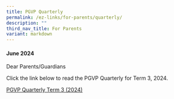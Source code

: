 ```yaml
---
title: PGVP Quarterly
permalink: /ez-links/for-parents/quarterly/
description: ""
third_nav_title: For Parents
variant: markdown
---
```

#### June 2024

Dear Parents/Guardians  
  
Click the link below to read the PGVP Quarterly for Term 3, 2024.

[PGVP Quarterly Term 3 (2024)](/files/PGVP_Quarterly_Term_3_2024_updated.pdf)